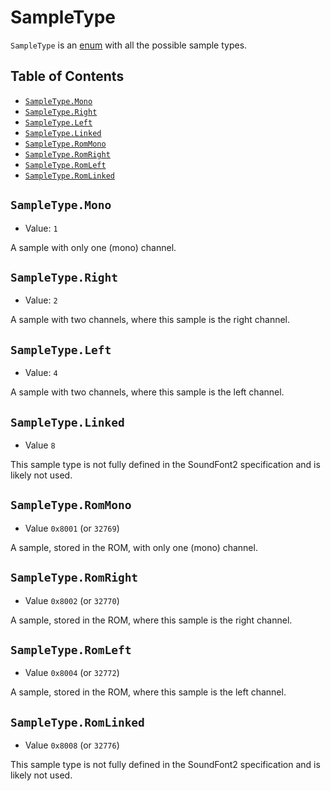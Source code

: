 # SampleType

`SampleType` is an [enum](https://www.typescriptlang.org/docs/handbook/enums.html) with all the possible sample types.

## Table of Contents

* [`SampleType.Mono`](#sampletypemono)
* [`SampleType.Right`](#sampletyperight)
* [`SampleType.Left`](#sampletypeleft)
* [`SampleType.Linked`](#sampletypelinked)
* [`SampleType.RomMono`](#sampletyperommono)
* [`SampleType.RomRight`](#sampletyperomlinked)
* [`SampleType.RomLeft`](#sampletyperomleft)
* [`SampleType.RomLinked`](#sampletyperomlinked)

## `SampleType.Mono`

* Value: `1`

A sample with only one (mono) channel.

## `SampleType.Right`

* Value: `2`

A sample with two channels, where this sample is the right channel.

## `SampleType.Left`

* Value: `4`

A sample with two channels, where this sample is the left channel.

## `SampleType.Linked`

* Value `8`

This sample type is not fully defined in the SoundFont2 specification and is likely not used.

## `SampleType.RomMono`

* Value `0x8001` (or `32769`)

A sample, stored in the ROM, with only one (mono) channel.

## `SampleType.RomRight`

* Value `0x8002` (or `32770`)

A sample, stored in the ROM, where this sample is the right channel.

## `SampleType.RomLeft`

* Value `0x8004` (or `32772`)

A sample, stored in the ROM, where this sample is the left channel.

## `SampleType.RomLinked`

* Value `0x8008` (or `32776`)

This sample type is not fully defined in the SoundFont2 specification and is likely not used.
